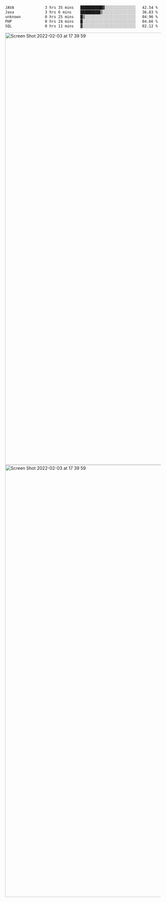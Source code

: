 <!--START_SECTION:waka-->

```txt
JAVA              3 hrs 35 mins   ██████████▓░░░░░░░░░░░░░░   42.54 %
Java              3 hrs 6 mins    █████████▒░░░░░░░░░░░░░░░   36.83 %
unknown           0 hrs 25 mins   █▒░░░░░░░░░░░░░░░░░░░░░░░   04.96 %
PHP               0 hrs 24 mins   █░░░░░░░░░░░░░░░░░░░░░░░░   04.66 %
SQL               0 hrs 11 mins   ▓░░░░░░░░░░░░░░░░░░░░░░░░   02.12 %
```

<!--END_SECTION:waka-->

<img width="1400" alt="Screen Shot 2022-02-03 at 17 39 59" src="https://user-images.githubusercontent.com/45716542/152387304-f2b60485-53a6-4f4b-a818-5cefb1b0c0ae.png">
<img width="1400" alt="Screen Shot 2022-02-03 at 17 39 59" src="https://user-images.githubusercontent.com/45716542/152387273-ea5cdf21-2a45-44da-8bef-00c1763b1d42.png">
